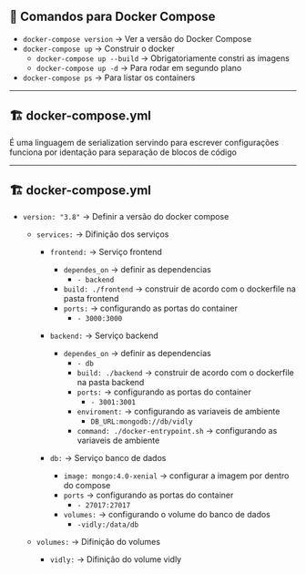 ## 🐳 Comandos para Docker Compose

- `docker-compose version` → Ver a versão do Docker Compose
- `docker-compose up` → Construir o docker
  - `docker-compose up --build` → Obrigatoriamente constri as imagens
  - `docker-compose up -d` → Para rodar em segundo plano
- `docker-compose ps` → Para listar os containers
---
## 🏗️ docker-compose.yml

É uma linguagem de serialization servindo para escrever configurações funciona por identação para separação de blocos de código

---

## 🏗️ docker-compose.yml
- `version: "3.8"` → Definir a versão do docker compose


  - `services:` →  Difinição dos serviços
    - `frontend:` →  Serviço frontend
      - `dependes_on` → definir as dependencias
        - `- backend`
      - `build: ./frontend` → construir de acordo com o dockerfile na pasta frontend
      - `ports:` → configurando as portas do container
        - `- 3000:3000`
    
    - `backend:` →  Serviço backend
      - `dependes_on` → definir as dependencias
        - `- db`
        - `build: ./backend` → construir de acordo com o dockerfile na pasta backend
        - `ports:` → configurando as portas do container
          - `- 3001:3001`
        - `enviroment:` → configurando as variaveis de ambiente
          - `DB_URL:mongodb://db/vidly`
        - `command: ./docker-entrypoint.sh` → configurando as variaveis de ambiente
    
    - `db:` →  Serviço banco de dados
       - `image: mongo:4.0-xenial` → configurar a imagem por dentro do compose
       - `ports` → configurando as portas do container
          - `- 27017:27017`
       - `volumes:` → configurando o volume do banco de dados
          - `-vidly:/data/db`
  
  - `volumes:` →  Difinição do volumes
    - `vidly:` →  Difinição do volume vidly
